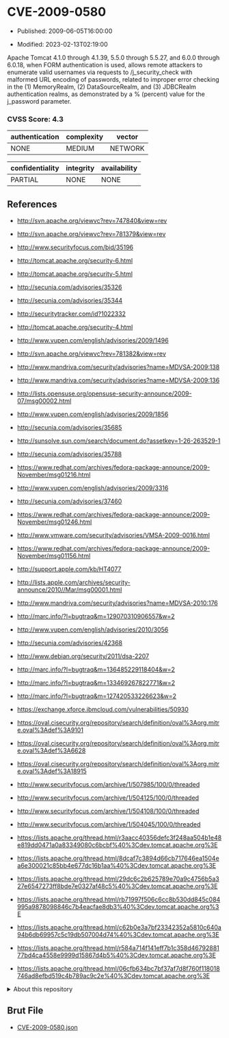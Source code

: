 # CVE-2009-0580

- Published: 2009-06-05T16:00:00

- Modified: 2023-02-13T02:19:00

Apache Tomcat 4.1.0 through 4.1.39, 5.5.0 through 5.5.27, and 6.0.0 through 6.0.18, when FORM authentication is used, allows remote attackers to enumerate valid usernames via requests to /j_security_check with malformed URL encoding of passwords, related to improper error checking in the (1) MemoryRealm, (2) DataSourceRealm, and (3) JDBCRealm authentication realms, as demonstrated by a % (percent) value for the j_password parameter.

### CVSS Score: **4.3**

| authentication | complexity | vector |
| --- | --- | --- |
| NONE | MEDIUM | NETWORK |

| confidentiality | integrity | availability |
| --- | --- | --- |
| PARTIAL | NONE | NONE |

## References

* http://svn.apache.org/viewvc?rev=747840&view=rev

* http://svn.apache.org/viewvc?rev=781379&view=rev

* http://www.securityfocus.com/bid/35196

* http://tomcat.apache.org/security-6.html

* http://tomcat.apache.org/security-5.html

* http://secunia.com/advisories/35326

* http://secunia.com/advisories/35344

* http://securitytracker.com/id?1022332

* http://tomcat.apache.org/security-4.html

* http://www.vupen.com/english/advisories/2009/1496

* http://svn.apache.org/viewvc?rev=781382&view=rev

* http://www.mandriva.com/security/advisories?name=MDVSA-2009:138

* http://www.mandriva.com/security/advisories?name=MDVSA-2009:136

* http://lists.opensuse.org/opensuse-security-announce/2009-07/msg00002.html

* http://www.vupen.com/english/advisories/2009/1856

* http://secunia.com/advisories/35685

* http://sunsolve.sun.com/search/document.do?assetkey=1-26-263529-1

* http://secunia.com/advisories/35788

* https://www.redhat.com/archives/fedora-package-announce/2009-November/msg01216.html

* http://www.vupen.com/english/advisories/2009/3316

* http://secunia.com/advisories/37460

* https://www.redhat.com/archives/fedora-package-announce/2009-November/msg01246.html

* http://www.vmware.com/security/advisories/VMSA-2009-0016.html

* https://www.redhat.com/archives/fedora-package-announce/2009-November/msg01156.html

* http://support.apple.com/kb/HT4077

* http://lists.apple.com/archives/security-announce/2010//Mar/msg00001.html

* http://www.mandriva.com/security/advisories?name=MDVSA-2010:176

* http://marc.info/?l=bugtraq&m=129070310906557&w=2

* http://www.vupen.com/english/advisories/2010/3056

* http://secunia.com/advisories/42368

* http://www.debian.org/security/2011/dsa-2207

* http://marc.info/?l=bugtraq&m=136485229118404&w=2

* http://marc.info/?l=bugtraq&m=133469267822771&w=2

* http://marc.info/?l=bugtraq&m=127420533226623&w=2

* https://exchange.xforce.ibmcloud.com/vulnerabilities/50930

* https://oval.cisecurity.org/repository/search/definition/oval%3Aorg.mitre.oval%3Adef%3A9101

* https://oval.cisecurity.org/repository/search/definition/oval%3Aorg.mitre.oval%3Adef%3A6628

* https://oval.cisecurity.org/repository/search/definition/oval%3Aorg.mitre.oval%3Adef%3A18915

* http://www.securityfocus.com/archive/1/507985/100/0/threaded

* http://www.securityfocus.com/archive/1/504125/100/0/threaded

* http://www.securityfocus.com/archive/1/504108/100/0/threaded

* http://www.securityfocus.com/archive/1/504045/100/0/threaded

* https://lists.apache.org/thread.html/r3aacc40356defc3f248aa504b1e48e819dd0471a0a83349080c6bcbf%40%3Cdev.tomcat.apache.org%3E

* https://lists.apache.org/thread.html/8dcaf7c3894d66cb717646ea1504ea6e300021c85bb4e677dc16b1aa%40%3Cdev.tomcat.apache.org%3E

* https://lists.apache.org/thread.html/29dc6c2b625789e70a9c4756b5a327e6547273ff8bde7e0327af48c5%40%3Cdev.tomcat.apache.org%3E

* https://lists.apache.org/thread.html/rb71997f506c6cc8b530dd845c084995a9878098846c7b4eacfae8db3%40%3Cdev.tomcat.apache.org%3E

* https://lists.apache.org/thread.html/c62b0e3a7bf23342352a5810c640a94b6db69957c5c19db507004d74%40%3Cdev.tomcat.apache.org%3E

* https://lists.apache.org/thread.html/r584a714f141eff7b1c358d4679288177bd4ca4558e9999d15867d4b5%40%3Cdev.tomcat.apache.org%3E

* https://lists.apache.org/thread.html/06cfb634bc7bf37af7d8f760f118018746ad8efbd519c4b789ac9c2e%40%3Cdev.tomcat.apache.org%3E

<details>
<summary>About this repository</summary> 

  This repository is part of the project [Live Hack CVE](https://github.com/Live-Hack-CVE). Main website can be found [www.live-hack.org](https://www.live-hack.org) 
  
  Made by [Sn0wAlice](https://github.com/Sn0wAlice) for the people that care about security and need to have a feed of the latest CVEs. Hope you enjoy it, don't forget to star the repo and follow me on [Twitter](https://twitter.com/Sn0wAlice) and [Github](https://github.com/Sn0wAlice). And that is my [personnal website](https://www.alice-snow.me/)

  - [Home Page](https://github.com/Live-Hack-CVE)
  - [Framework](https://github.com/Live-Hack-CVE/cve-framework)
  - [CVE database](https://github.com/Live-Hack-CVE/full_database)
  - [Changelog](https://github.com/Live-Hack-CVE/Changelog)
</details>

## Brut File

* [CVE-2009-0580.json](https://raw.githubusercontent.com/Live-Hack-CVE/full_database/main/cves/2009/CVE-2009-0580.json)

